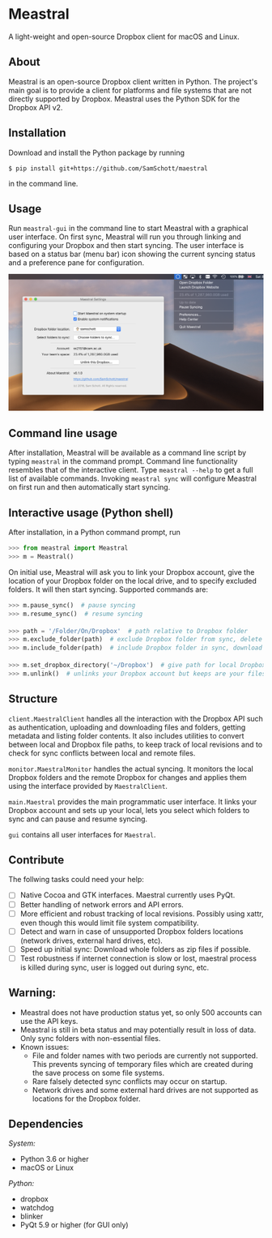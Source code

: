 # Meastral
A light-weight and open-source Dropbox client for macOS and Linux.

## About
Meastral is an open-source Dropbox client written in Python. The project's main goal is to
provide a client for platforms and file systems that are not directly supported by
Dropbox. Meastral uses the Python SDK for the Dropbox API v2.

## Installation
Download and install the Python package by running
```console
$ pip install git+https://github.com/SamSchott/maestral
```
in the command line.

## Usage
Run `meastral-gui` in the command line to start Meastral with a graphical user interface.
On first sync, Meastral will run you through linking and configuring your Dropbox and then
start syncing. The user interface is based on a status bar (menu bar) icon showing the
current syncing status and a preference pane for configuration.

![Screenshot macOS](/screenshots/full.png)

## Command line usage
After installation, Meastral will be available as a command line script by typing
`meastral` in the command prompt. Command line functionality resembles that of the
interactive client. Type `meastral --help` to get a full list of available commands.
Invoking `meastral sync` will configure Meastral on first run and then automatically start
syncing.

## Interactive usage (Python shell)

After installation, in a Python command prompt, run
```Python
>>> from meastral import Meastral
>>> m = Meastral()
```
On initial use, Meastral will ask you to link your Dropbox account, give the location of
your Dropbox folder on the local drive, and to specify excluded folders. It will then
start syncing. Supported commands are:

```Python
>>> m.pause_sync()  # pause syncing
>>> m.resume_sync()  # resume syncing

>>> path = '/Folder/On/Dropbox'  # path relative to Dropbox folder
>>> m.exclude_folder(path)  # exclude Dropbox folder from sync, delete locally
>>> m.include_folder(path)  # include Dropbox folder in sync, download its contents

>>> m.set_dropbox_directory('~/Dropbox')  # give path for local Dropbox folder
>>> m.unlink()  # unlinks your Dropbox account but keeps are your files
```

## Structure
`client.MaestralClient` handles all the interaction with the Dropbox API such as
authentication, uploading and downloading files and folders, getting metadata and listing
folder contents. It also includes utilities to convert between local and Dropbox file
paths, to keep track of local revisions and to check for sync conflicts between local and
remote files.

`monitor.MaestralMonitor` handles the actual syncing. It monitors the local Dropbox
folders and the remote Dropbox for changes and applies them using the interface provided
by `MaestralClient`.

`main.Maestral` provides the main programmatic user interface. It links your Dropbox
account and sets up your local, lets you select which folders to sync and can pause and
resume syncing.

`gui` contains all user interfaces for `Maestral`.

## Contribute
The follwing tasks could need your help:

- [ ] Native Cocoa and GTK interfaces. Maestral currently uses PyQt.
- [ ] Better handling of network errors and API errors.
- [ ] More efficient and robust tracking of local revisions. Possibly using xattr, even
      though this would limit file system compatibility.
- [ ] Detect and warn in case of unsupported Dropbox folders locations (network drives,
      external hard drives, etc).
- [ ] Speed up initial sync: Download whole folders as zip files if possible.
- [ ] Test robustness if internet connection is slow or lost, maestral process is killed
      during sync, user is logged out during sync, etc.

## Warning:
- Meastral does not have production status yet, so only 500 accounts can use the API keys.
- Meastral is still in beta status and may potentially result in loss of data. Only sync
  folders with non-essential files.
- Known issues:
  - File and folder names with two periods are currently not supported. This prevents
    syncing of temporary files which are created during the save process on some file
    systems.
  - Rare falsely detected sync conflicts may occur on startup.
  - Network drives and some external hard drives are not supported as locations for the
    Dropbox folder.

## Dependencies
*System:*
- Python 3.6 or higher
- macOS or Linux

*Python:*
- dropbox
- watchdog
- blinker
- PyQt 5.9 or higher (for GUI only)
